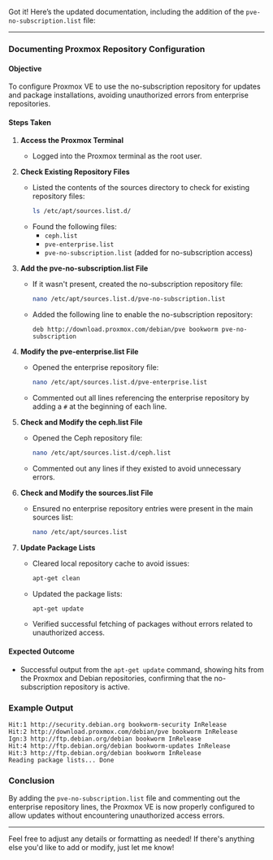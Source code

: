 Got it! Here’s the updated documentation, including the addition of the `pve-no-subscription.list` file:

---

### **Documenting Proxmox Repository Configuration**

#### **Objective**
To configure Proxmox VE to use the no-subscription repository for updates and package installations, avoiding unauthorized errors from enterprise repositories.

#### **Steps Taken**

1. **Access the Proxmox Terminal**
   - Logged into the Proxmox terminal as the root user.

2. **Check Existing Repository Files**
   - Listed the contents of the sources directory to check for existing repository files:
     ```bash
     ls /etc/apt/sources.list.d/
     ```
   - Found the following files:
     - `ceph.list`
     - `pve-enterprise.list`
     - `pve-no-subscription.list` (added for no-subscription access)

3. **Add the pve-no-subscription.list File**
   - If it wasn't present, created the no-subscription repository file:
     ```bash
     nano /etc/apt/sources.list.d/pve-no-subscription.list
     ```
   - Added the following line to enable the no-subscription repository:
     ```plaintext
     deb http://download.proxmox.com/debian/pve bookworm pve-no-subscription
     ```

4. **Modify the pve-enterprise.list File**
   - Opened the enterprise repository file:
     ```bash
     nano /etc/apt/sources.list.d/pve-enterprise.list
     ```
   - Commented out all lines referencing the enterprise repository by adding a `#` at the beginning of each line.

5. **Check and Modify the ceph.list File**
   - Opened the Ceph repository file:
     ```bash
     nano /etc/apt/sources.list.d/ceph.list
     ```
   - Commented out any lines if they existed to avoid unnecessary errors.

6. **Check and Modify the sources.list File**
   - Ensured no enterprise repository entries were present in the main sources list:
     ```bash
     nano /etc/apt/sources.list
     ```

7. **Update Package Lists**
   - Cleared local repository cache to avoid issues:
     ```bash
     apt-get clean
     ```
   - Updated the package lists:
     ```bash
     apt-get update
     ```
   - Verified successful fetching of packages without errors related to unauthorized access.

#### **Expected Outcome**
- Successful output from the `apt-get update` command, showing hits from the Proxmox and Debian repositories, confirming that the no-subscription repository is active.

### **Example Output**
```plaintext
Hit:1 http://security.debian.org bookworm-security InRelease
Hit:2 http://download.proxmox.com/debian/pve bookworm InRelease
Ign:3 http://ftp.debian.org/debian bookworm InRelease
Hit:4 http://ftp.debian.org/debian bookworm-updates InRelease
Hit:3 http://ftp.debian.org/debian bookworm InRelease
Reading package lists... Done
```

### **Conclusion**
By adding the `pve-no-subscription.list` file and commenting out the enterprise repository lines, the Proxmox VE is now properly configured to allow updates without encountering unauthorized access errors.

---

Feel free to adjust any details or formatting as needed! If there's anything else you'd like to add or modify, just let me know!